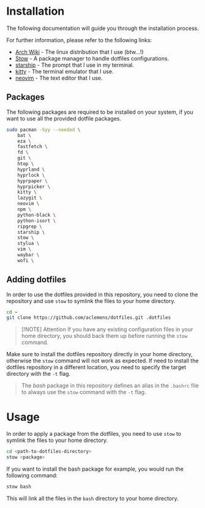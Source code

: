 # Installation

The following documentation will guide you through the installation process.

For further information, please refer to the following links:

- [Arch Wiki](https://wiki.archlinux.org/) - The linux distribution that I use (btw...!)
- [Stow](https://www.gnu.org/software/stow/) - A package manager to handle dotfiles configurations.
- [starship](https://starship.rs/) - The prompt that I use in my terminal.
- [kitty](https://sw.kovidgoyal.net/kitty/) - The terminal emulator that I use.
- [neovim](https://neovim.io/) - The text editor that I use.

## Packages

The following packages are required to be installed on your system, if you want to use all the provided dotfile packages.

```bash
sudo pacman -Syy --needed \
    bat \
    eza \
    fastfetch \
    fd \
    git \
    htop \
    hyprland \
    hyprlock \
    hyprpaper \
    hyprpicker \
    kitty \
    lazygit \
    neovim \
    npm \
    python-black \
    python-isort \
    ripgrep \
    starship \
    stow \
    stylua \
    vim \
    waybar \
    wofi \

```

## Adding dotfiles

In order to use the dotfiles provided in this repository, you need to clone the repository and use `stow` to symlink the files to your home directory.

```bash
cd ~
git clone https://github.com/aclemens/dotfiles.git .dotfiles
```

> [!NOTE] Attention
> If you have any existing configuration files in your home directory, you should back them up before running the `stow` command.

Make sure to install the dotfiles repository directly in your home directory, otherwise the `stow` command will not work as expected. If need to install the dotfiles repository in a different location, you need to specify the target directory with the `-t` flag.

> The _bash_ package in this repository defines an alias in the `.bashrc` file to always use the `stow` command with the `-t` flag.

# Usage

In order to apply a package from the dotfiles, you need to use `stow` to symlink the files to your home directory.

```bash
cd <path-to-dotfiles-directory>
stow <package>
```

If you want to install the bash package for example, you would run the following command:

```bash
stow bash
```

This will link all the files in the `bash` directory to your home directory.

